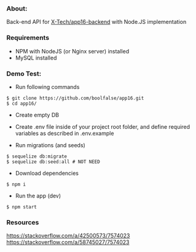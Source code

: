 
### About:

Back-end API for [X-Tech/app16-backend](https://github.com/X-TECH/app16-backend) with Node.JS implementation

### Requirements

- NPM with NodeJS (or Nginx server) installed
- MySQL installed

### Demo Test:

- Run following commands
```
$ git clone https://github.com/boolfalse/app16.git
$ cd app16/
```

- Create empty DB
- Create .env file inside of your project root folder, and define required variables as described in .env.example

- Run migrations (and seeds)
```
$ sequelize db:migrate
$ sequelize db:seed:all # NOT NEED
```

- Download dependencies
```
$ npm i
```

- Run the app (dev)
```
$ npm start
```

### Resources

https://stackoverflow.com/a/42500573/7574023
https://stackoverflow.com/a/58745027/7574023

